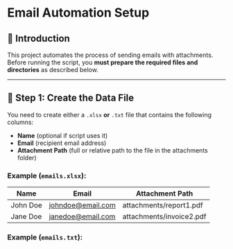 # Email Automation Setup

## 📌 Introduction
This project automates the process of sending emails with attachments.  
Before running the script, you **must prepare the required files and directories** as described below.

---

## 📝 Step 1: Create the Data File

You need to create either a `.xlsx` **or** `.txt` file that contains the following columns:

- **Name** (optional if script uses it)
- **Email** (recipient email address)
- **Attachment Path** (full or relative path to the file in the attachments folder)

### Example (`emails.xlsx`):

| Name     | Email                | Attachment Path                  |
|----------|----------------------|----------------------------------|
| John Doe | johndoe@email.com    | attachments/report1.pdf          |
| Jane Doe | janedoe@email.com    | attachments/invoice2.pdf         |

### Example (`emails.txt`):
